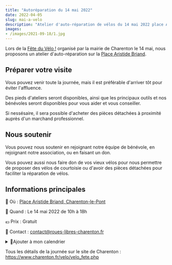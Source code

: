 ```yaml
---
title: "Autoréparation du 14 mai 2022"
date: 2022-04-05
slug: mai-a-velo
description: "Atelier d'auto-réparation de vélos du 14 mai 2022 place Aristide Briand à Charenton-le-Pont"
images:
- /images/2021-09-18/1.jpg
---
```


Lors de la [Fête du Vélo !](https://maiavelo.fr/event/5143/) organisé par la mairie de Charenton le 14 mai, nous proposons un atelier d'auto-réparation sur la [Place Aristide Briand](https://www.openstreetmap.org/?mlat=48.82220&mlon=2.41383#map=18/48.82220/2.41383).

## Préparer votre visite

Vous pouvez venir toute la journée, mais il est préférable d'arriver tôt pour éviter l'affluence.

Des pieds d'ateliers seront disponibles, ainsi que les principaux outils et nos bénévoles seront disponibles pour vous aider et vous conseiller.

Si nessésaire, il sera possible d'acheter des pièces détachées à proximité auprès d'un marchand professionnel.


## Nous soutenir

Vous pouvez nous soutenir en rejoignant notre équipe de bénévole, en rejoignant notre association, ou en faisant un don. 

Vous pouvez aussi nous faire don de vos vieux vélos pour nous permettre de proposer des vélos de courtoisie ou d'avoir des pièces détachées pour faciliter la réparation de vélos.

## Informations principales

📍 Où : [Place Aristide Briand, Charenton-le-Pont](https://www.openstreetmap.org/#map=18/48.82181/2.41369&layers=Y)

📅 Quand : Le 14 mai 2022 de 10h à 18h

💶 Prix : Gratuit

📧 Contact : [contact@roues-libres-charenton.fr](mailto:contact@roues-libres-charenton.fr)

<details>
    <summary>📅Ajouter à mon calendrier</summary>
    <a target="_blank" href="https://calendar.google.com/calendar/render?action=TEMPLATE&text=Fête+du+Vélo+!&dates=20220514T100000/20220514T160000&details=&location=Place+Aristide+Briand+94220+Charenton-Le-Pont&sf=true&output=xml">📅 Google</a>
    <br>
    <a target="_blank" href="https://outlook.office.com/calendar/0/deeplink/compose?body=Fête+du+Vélo+!&startdt=2022-05-14T10%3A00%3A00%2B00%3A00&enddt=2022-05-14T16%3A00%3A00%2B00%3A00&location=Place+Aristide+Briand+94220+Charenton-Le-Pont&path=%2Fcalendar%2Faction%2Fcompose&rru=addevent">📅 Microsoft Office</a>
    <br>
    <a target="_blank" href="https://www.facebook.com/events/477614754150995/">📅 Evenement Facebook</a>
    <br>
    <a target="_blank" href="/documents/2022_Mai_a_Velo.ics">📅 Autres calendrier</a>
</details>

Tous les détails de la journée sur le site de Charenton : https://www.charenton.fr/velo/velo_fete.php
